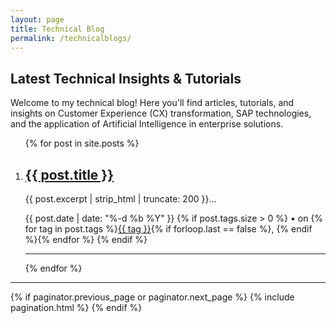 ```yaml
---
layout: page
title: Technical Blog
permalink: /technicalblogs/
---
```


## Latest Technical Insights & Tutorials

Welcome to my technical blog! Here you'll find articles, tutorials, and insights on Customer Experience (CX) transformation, SAP technologies, and the application of Artificial Intelligence in enterprise solutions.

<div class="main-post-list">
  <ol class="post-list">
    {% for post in site.posts %}
      <li>
        <h2 class="post-list__post-title post-title">
          <a href="{{ site.baseurl }}{{ post.url }}" title="{{ post.title }}">{{ post.title }}</a>
        </h2>
        <p class="excerpt">{{ post.excerpt | strip_html | truncate: 200 }}&hellip;</p>
        <div class="post-list__meta">
          <time datetime="{{ post.date | date_to_xmlschema }}" class="post-list__meta--date date">{{ post.date | date: "%-d %b %Y" }}</time>
          {% if post.tags.size > 0 %}
          &#8226; <span class="post-meta__tags">on {% for tag in post.tags %}<a href="{{ site.baseurl }}/tags/#{{ tag }}">{{ tag }}</a>{% if forloop.last == false %}, {% endif %}{% endfor %}</span>
          {% endif %}
        </div>
        <hr class="post-list__divider">
      </li>
    {% endfor %}
  </ol>

  <hr class="post-list__divider ">

  {% if paginator.previous_page or paginator.next_page %}
    {% include pagination.html %}
  {% endif %}
</div>